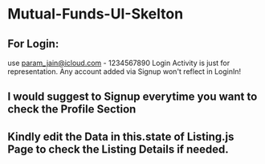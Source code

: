 # Mutual-Funds-UI-Skelton

## For Login: 
  use param_jain@icloud.com - 1234567890
  Login Activity is just for representation. Any account added via Signup won't reflect in LoginIn!
  
## I would suggest to Signup everytime you want to check the Profile Section

## Kindly edit the Data in this.state of Listing.js Page to check the Listing Details if needed.
  
